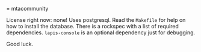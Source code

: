 = mtacommunity

License right now: none!
Uses postgresql. Read the `Makefile` for help on how to install the database.
There is a rockspec with a list of required dependencies. `lapis-console` is an optional dependency just for debugging.

Good luck.